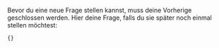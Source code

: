 Bevor du eine neue Frage stellen kannst, muss deine Vorherige geschlossen werden.
Hier deine Frage, falls du sie später noch einmal stellen möchtest:
```
{}
```